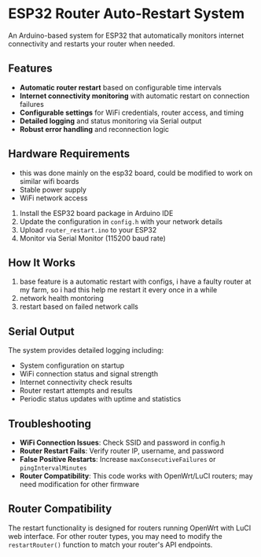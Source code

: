 # ESP32 Router Auto-Restart System

An Arduino-based system for ESP32 that automatically monitors internet connectivity and restarts your router when needed.

## Features

- **Automatic router restart** based on configurable time intervals
- **Internet connectivity monitoring** with automatic restart on connection failures
- **Configurable settings** for WiFi credentials, router access, and timing
- **Detailed logging** and status monitoring via Serial output
- **Robust error handling** and reconnection logic

## Hardware Requirements

- this was done mainly on the esp32 board, could be modified to work on similar wifi boards
- Stable power supply
- WiFi network access

1. Install the ESP32 board package in Arduino IDE
2. Update the configuration in `config.h` with your network details
3. Upload `router_restart.ino` to your ESP32
4. Monitor via Serial Monitor (115200 baud rate)

## How It Works

1. base feature is a automatic restart with configs, i have a faulty router at my farm, so i had this help me restart it every once in a while
2. network health montoring
3. restart based on failed network calls

## Serial Output

The system provides detailed logging including:

- System configuration on startup
- WiFi connection status and signal strength
- Internet connectivity check results
- Router restart attempts and results
- Periodic status updates with uptime and statistics

## Troubleshooting

- **WiFi Connection Issues**: Check SSID and password in config.h
- **Router Restart Fails**: Verify router IP, username, and password
- **False Positive Restarts**: Increase `maxConsecutiveFailures` or `pingIntervalMinutes`
- **Router Compatibility**: This code works with OpenWrt/LuCI routers; may need modification for other firmware

## Router Compatibility

The restart functionality is designed for routers running OpenWrt with LuCI web interface. For other router types, you may need to modify the `restartRouter()` function to match your router's API endpoints.
